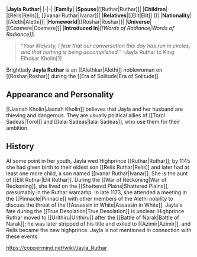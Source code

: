 |**Jayla Ruthar**|
|-|-|
|**Family**|
|**Spouse**|[[Ruthar\|Ruthar]]|
|**Children**|[[Relis\|Relis]], [[Ivanar Ruthar\|Ivanar]]|
|**Relatives**|[[Elit\|Elit]] ()|
|**Nationality**|[[Alethi\|Alethi]]|
|**Homeworld**|[[Roshar\|Roshar]]|
|**Universe**|[[Cosmere\|Cosmere]]|
|**Introduced In**|*[[Words of Radiance\|Words of Radiance]]*|

>“*Your Majesty, I fear that our conversation this day has run in circles, and that nothing is being accomplished.*”
\-Jayla Ruthar to King Elhokar Kholin[1]

Brightlady **Jayla Ruthar** is an [[Alethkar\|Alethi]] noblewoman on [[Roshar\|Roshar]] during the [[Era of Solitude\|Era of Solitude]].

## Appearance and Personality
[[Jasnah Kholin\|Jasnah Kholin]] believes that Jayla and her husband are thieving and dangerous. They are usually political allies of [[Torol Sadeas\|Torol]] and [[Ialai Sadeas\|Ialai Sadeas]], who use them for their ambition.

## History
At some point in her youth, Jayla wed Highprince [[Ruthar\|Ruthar]]; by 1145 she had given birth to their eldest son [[Relis Ruthar\|Relis]] and later had at least one more child, a son named [[Ivanar Ruthar\|Ivanar]]. She is the aunt of [[Elit Ruthar\|Elit Ruthar]].
During the [[War of Reckoning\|War of Reckoning]], she lived on the [[Shattered Plains\|Shattered Plains]], presumably in the Ruthar warcamp. In late 1173, she attended a meeting in the [[Pinnacle\|Pinnacle]] with other members of the Alethi nobility to discuss the threat of the [[Assassin in White\|Assassin in White]].
Jayla's fate during the [[True Desolation\|True Desolation]] is unclear. Highprince Ruthar moved to [[Urithiru\|Urithiru]] after the [[Battle of Narak\|Battle of Narak]]; he was later stripped of his title and exiled to [[Azimir\|Azimir]], and Relis became the new highprince. Jayla is not mentioned in connection with these events.



https://coppermind.net/wiki/Jayla_Ruthar